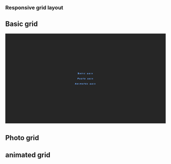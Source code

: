 ### Responsive grid layout
## Basic grid
![alt text](https://github.com/Prathamesh942/cssMastery/blob/main/Screenshot%202023-12-11%20115152.png?raw=true)
## Photo grid
## animated grid
